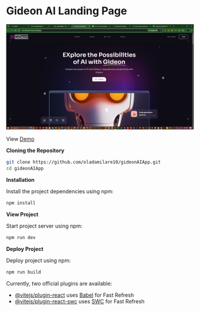 <!-- @format -->

# Gideon AI Landing Page

![alt text](image.png)

View [Demo](https://late-hydrogen-loud.on-fleek.app/)

**Cloning the Repository**

```bash
git clone https://github.com/oladamilare10/gideonAIApp.git
cd gideonAIApp
```

**Installation**

Install the project dependencies using npm:

```bash
npm install
```

**View Project**

Start project server using npm:

```bash
npm run dev
```

**Deploy Project**

Deploy project using npm:

```bash
npm run build
```

Currently, two official plugins are available:

- [@vitejs/plugin-react](https://github.com/vitejs/vite-plugin-react/blob/main/packages/plugin-react/README.md) uses [Babel](https://babeljs.io/) for Fast Refresh
- [@vitejs/plugin-react-swc](https://github.com/vitejs/vite-plugin-react-swc) uses [SWC](https://swc.rs/) for Fast Refresh
